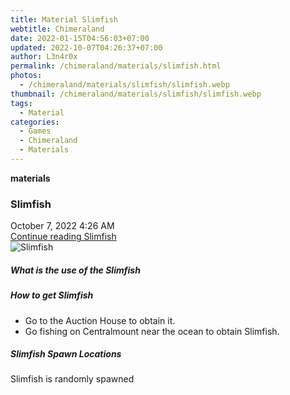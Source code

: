 ```yaml
---
title: Material Slimfish
webtitle: Chimeraland
date: 2022-01-15T04:56:03+07:00
updated: 2022-10-07T04:26:37+07:00
author: L3n4r0x
permalink: /chimeraland/materials/slimfish.html
photos:
  - /chimeraland/materials/slimfish/slimfish.webp
thumbnail: /chimeraland/materials/slimfish/slimfish.webp
tags:
  - Material
categories:
  - Games
  - Chimeraland
  - Materials
---
```


<section id="bootstrap-wrapper">
  <link
    rel="stylesheet"
    href="https://cdn.statically.io/gh/dimaslanjaka/Web-Manajemen/40ac3225/css/bootstrap-4.5-wrapper.css"
  />
  <div
    class="row g-0 border rounded overflow-hidden flex-md-row mb-4 shadow-sm position-relative"
  >
    <div class="col p-4 d-flex flex-column position-static">
      <strong class="d-inline-block mb-2 text-success">materials</strong>
      <h3 class="mb-0">Slimfish</h3>
      <div class="mb-1 text-muted">October 7, 2022 4:26 AM</div>
      <a href="#" class="stretched-link d-none">Continue reading Slimfish</a>
    </div>
    <div class="col-auto d-none d-lg-block">
      <img src="/chimeraland/materials/slimfish/slimfish.webp" alt="Slimfish" />
    </div>
  </div>
  <div class="row">
    <div class="col-lg-6 col-12 mb-2">
      <div class="card">
        <div class="card-body">
          <h5 class="card-title">What is the use of the Slimfish</h5>
          <div class="card-text"><ul></ul></div>
        </div>
      </div>
    </div>
    <div class="col-lg-6 col-12 mb-2">
      <div class="card">
        <div class="card-body">
          <h5 class="card-title">How to get Slimfish</h5>
          <div class="card-text">
            <ul>
              <li>Go to the Auction House to obtain it.</li>
              <li>
                Go fishing on Centralmount near the ocean to obtain Slimfish.
              </li>
            </ul>
          </div>
        </div>
      </div>
    </div>
    <div class="col-12 mb-2">
      <h5>Slimfish Spawn Locations</h5>
      <p>Slimfish is randomly spawned</p>
    </div>
  </div>
</section>